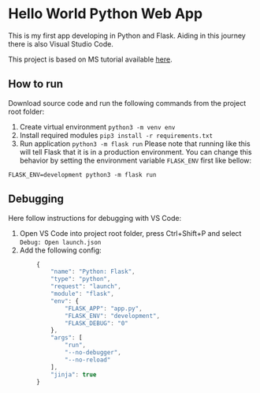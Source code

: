 # Hello World Python Web App
This is my first app developing in Python and Flask. Aiding in this journey there is also Visual Studio Code.

This project is based on MS tutorial available [here](https://code.visualstudio.com/docs/python/tutorial-flask).

## How to run
Download source code and run the following commands from the project root folder:

1. Create virtual environment
   `python3 -m venv env`
2. Install required modules
   `pip3 install -r requirements.txt`
3. Run application
   `python3 -m flask run`
Please note that running like this will tell Flask that it is in a production environment. You can change this behavior by setting the environment variable `FLASK_ENV` first like bellow:
```
FLASK_ENV=development python3 -m flask run
```

## Debugging
Here follow instructions for debugging with VS Code:
1.  Open VS Code into project root folder, press Ctrl+Shift+P and select `Debug: Open launch.json`
2.  Add the following config:
```javascript
        {
            "name": "Python: Flask",
            "type": "python",
            "request": "launch",
            "module": "flask",
            "env": {
                "FLASK_APP": "app.py",
                "FLASK_ENV": "development",
                "FLASK_DEBUG": "0"
            },
            "args": [
                "run",
                "--no-debugger",
                "--no-reload"
            ],
            "jinja": true
        }
```
